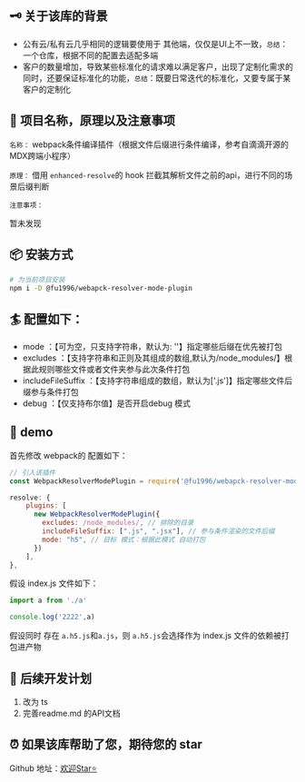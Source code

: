 ## 🗝 关于该库的背景

- 公有云/私有云几乎相同的逻辑要使用于 其他端，仅仅是UI上不一致，`总结`：一个仓库，根据不同的配置去适配多端
- 客户的数量增加，导致某些标准化的请求难以满足客户，出现了定制化需求的同时，还要保证标准化的功能，`总结`：既要日常迭代的标准化，又要专属于某客户的定制化


## 🎉 项目名称，原理以及注意事项

`名称：` webpack条件编译插件（根据文件后缀进行条件编译，参考自滴滴开源的MDX跨端小程序）

`原理：` 借用 `enhanced-resolve`的 hook 拦截其解析文件之前的api，进行不同的场景后缀判断

`注意事项：`

暂未发现


## 📦 安装方式

```bash
# 为当前项目安装
npm i -D @fu1996/webapck-resolver-mode-plugin
```

## 🏄 配置如下：

- mode ：【可为空，只支持字符串，默认为: ''】指定哪些后缀在优先被打包
- excludes ：【支持字符串和正则及其组成的数组,默认为/node_modules/】根据此规则哪些文件或者文件夹参与此次条件打包
- includeFileSuffix ：【支持字符串组成的数组，默认为['.js']】指定哪些文件后缀参与条件打包
- debug ：【仅支持布尔值】是否开启debug 模式

## 📝 demo

首先修改 webpack的 配置如下：

```js
// 引入该插件
const WebpackResolverModePlugin = require('@fu1996/webapck-resolver-mode-plugin');
```

```js
resolve: {
    plugins: [
      new WebpackResolverModePlugin({
        excludes: /node_modules/, // 排除的目录
        includeFileSuffix: [".js", ".jsx"], // 参与条件渲染的文件后缀
        mode: "h5", // 目标 模式：根据此模式 自动打包
      })
    ],
},
```

假设 index.js 文件如下：
```js
import a from './a'

console.log('2222',a)
```

假设同时 存在 `a.h5.js`和`a.js`，则 `a.h5.js`会选择作为 index.js 文件的依赖被打包进产物

## 📣 后续开发计划
1. 改为 ts
2. 完善readme.md 的API文档

## ⏰ 如果该库帮助了您，期待您的 star

Github 地址：[欢迎Star⭐️](https://github.com/fu1996/webpack-plugins-loaders/tree/main/packages/webpack-resolve-mode-plugin)


